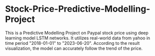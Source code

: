 # Stock-Price-Predictive-Modelling-Project
This is a Predictive Modelling Project on Paypal stock price using deep learning model LSTM networks.
It utilizes real-world data from yahoo in time period "2018-01-01" to "2023-06-20".
According to the result visualization, the model can accurately follow the trend of the price.
